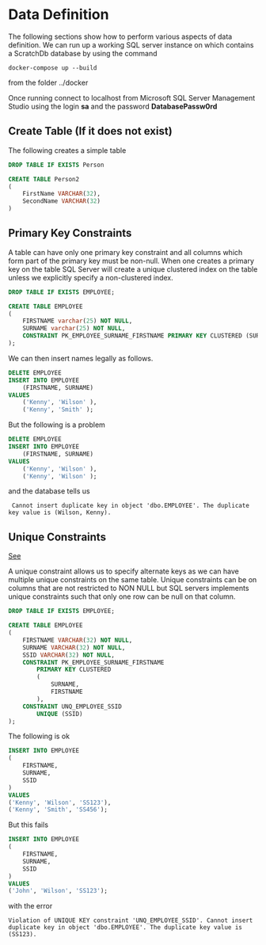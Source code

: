 # Data Definition

The following sections show how to perform various aspects of data definition. We can run up a working SQL server instance on which contains a ScratchDb database by using the command 

```
docker-compose up --build
```

from the folder ../docker

Once running connect to localhost from Microsoft SQL Server Management Studio using the login **sa** and the password **DatabasePassw0rd**

## Create Table (If it does not exist)
The following creates a simple table    

```sql
DROP TABLE IF EXISTS Person

CREATE TABLE Person2
(
    FirstName VARCHAR(32),
    SecondName VARCHAR(32)
)
```

## Primary Key Constraints
A table can have only one primary key constraint and all columns which form part of the primary key must be non-null. When one creates a primary key on the table SQL Server will create a unique clustered index on the table unless we explicitly specify a non-clustered index. 

```sql
DROP TABLE IF EXISTS EMPLOYEE;

CREATE TABLE EMPLOYEE
(
    FIRSTNAME varchar(25) NOT NULL,
    SURNAME varchar(25) NOT NULL,
    CONSTRAINT PK_EMPLOYEE_SURNAME_FIRSTNAME PRIMARY KEY CLUSTERED (SURNAME, FIRSTNAME)
);
```

We can then insert names legally as follows. 

```sql
DELETE EMPLOYEE
INSERT INTO EMPLOYEE 
    (FIRSTNAME, SURNAME)
VALUES
    ('Kenny', 'Wilson' ),
    ('Kenny', 'Smith' );
```

But the following is a problem
```sql
DELETE EMPLOYEE
INSERT INTO EMPLOYEE 
    (FIRSTNAME, SURNAME)
VALUES
    ('Kenny', 'Wilson' ),
    ('Kenny', 'Wilson' );
```

and the database tells us

```
 Cannot insert duplicate key in object 'dbo.EMPLOYEE'. The duplicate key value is (Wilson, Kenny).
```

## Unique Constraints
[See](./unique-constraint-example.sql)

A unique constraint allows us to specify alternate keys as we can have multiple unique constraints on the same table. Unique constraints can be on columns that are not restricted to NON NULL but SQL servers implements unique constraints such that only one row can be null on that column. 

```sql
DROP TABLE IF EXISTS EMPLOYEE;

CREATE TABLE EMPLOYEE
(
    FIRSTNAME VARCHAR(32) NOT NULL,
    SURNAME VARCHAR(32) NOT NULL,
    SSID VARCHAR(32) NOT NULL,
    CONSTRAINT PK_EMPLOYEE_SURNAME_FIRSTNAME
        PRIMARY KEY CLUSTERED
        (
            SURNAME,
            FIRSTNAME
        ),
    CONSTRAINT UNQ_EMPLOYEE_SSID
        UNIQUE (SSID)
);
```

The following is ok 
```sql
INSERT INTO EMPLOYEE
(
    FIRSTNAME,
    SURNAME,
    SSID
)
VALUES
('Kenny', 'Wilson', 'SS123'),
('Kenny', 'Smith', 'SS456');

```

But this fails

```sql
INSERT INTO EMPLOYEE
(
    FIRSTNAME,
    SURNAME,
    SSID
)
VALUES
('John', 'Wilson', 'SS123');
```

with the error

```
Violation of UNIQUE KEY constraint 'UNQ_EMPLOYEE_SSID'. Cannot insert duplicate key in object 'dbo.EMPLOYEE'. The duplicate key value is (SS123).
```

